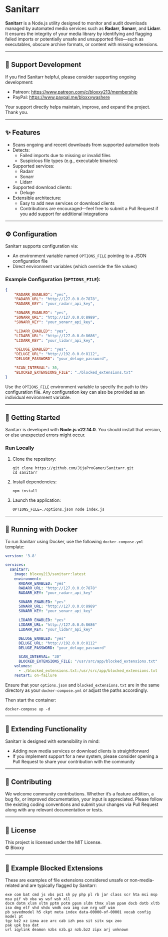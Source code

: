 # Sanitarr

**Sanitarr** is a Node.js utility designed to monitor and audit downloads managed by automated media services such as **Radarr**, **Sonarr**, and **Lidarr**. It ensures the integrity of your media library by identifying and flagging failed imports or potentially unsafe and unsupported files—such as executables, obscure archive formats, or content with missing extensions.

---

## 💖 Support Development

If you find Sanitarr helpful, please consider supporting ongoing development:

- Patreon: https://www.patreon.com/c/bloxxy213/membership
- PayPal: https://www.paypal.me/bloxxywashere

Your support directly helps maintain, improve, and expand the project. Thank you.

---

## ✨ Features

- Scans ongoing and recent downloads from supported automation tools
- Detects:
  - Failed imports due to missing or invalid files
  - Suspicious file types (e.g., executable binaries)
- Supported services:
  - Radarr
  - Sonarr
  - Lidarr
- Supported download clients:
  - Deluge
- Extensible architecture:
  - Easy to add new services or download clients
  - Contributions are encouraged—feel free to submit a Pull Request if you add support for additional integrations

---

## ⚙️ Configuration

Sanitarr supports configuration via:
- An environment variable named `OPTIONS_FILE` pointing to a JSON configuration file
- Direct environment variables (which override the file values)

### Example Configuration (`OPTIONS_FILE`):

```json
{
    "RADARR_ENABLED": "yes",
    "RADARR_URL": "http://127.0.0.0:7878",
    "RADARR_KEY": "your_radarr_api_key",

    "SONARR_ENABLED": "yes",
    "SONARR_URL": "http://127.0.0.0:8989",
    "SONARR_KEY": "your_sonarr_api_key",

    "LIDARR_ENABLED": "yes",
    "LIDARR_URL": "http://127.0.0.0:8686",
    "LIDARR_KEY": "your_lidarr_api_key",

    "DELUGE_ENABLED": "yes",
    "DELUGE_URL": "http://192.0.0.0:8112",
    "DELUGE_PASSWORD": "your_deluge_password",

    "SCAN_INTERVAL": 30,
    "BLOCKED_EXTENSIONS_FILE": "./blocked_extensions.txt"
}
```

Use the `OPTIONS_FILE` environment variable to specify the path to this configuration file. Any configuration key can also be provided as an individual environment variable.

---

## 🚀 Getting Started

Sanitarr is developed with **Node.js v22.14.0**. You should install that version, or else unexpected errors might occur.

### Run Locally

1. Clone the repository:

   ```
   git clone https://github.com/JijaProGamer/Sanitarr.git
   cd sanitarr
   ```

2. Install dependencies:

   ```
   npm install
   ```

3. Launch the application:

   ```
   OPTIONS_FILE=./options.json node index.js
   ```

---

## 🐳 Running with Docker

To run Sanitarr using Docker, use the following `docker-compose.yml` template:

```yaml
version: '3.8'

services:
  sanitarr:
    image: bloxxy213/sanitarr:latest
    environment:
      RADARR_ENABLED: "yes"
      RADARR_URL: "http://127.0.0.0:7878"
      RADARR_KEY: "your_radarr_api_key"

      SONARR_ENABLED: "yes"
      SONARR_URL: "http://127.0.0.0:8989"
      SONARR_KEY: "your_sonarr_api_key"

      LIDARR_ENABLED: "yes"
      LIDARR_URL: "http://127.0.0.0:8686"
      LIDARR_KEY: "your_lidarr_api_key"

      DELUGE_ENABLED: "yes"
      DELUGE_URL: "http://192.0.0.0:8112"
      DELUGE_PASSWORD: "your_deluge_password"

      SCAN_INTERVAL: "30"
      BLOCKED_EXTENSIONS_FILE: "/usr/src/app/blocked_extensions.txt"
    volumes:
      - ./blocked_extensions.txt:/usr/src/app/blocked_extensions.txt
    restart: on-failure

```

Ensure that your `options.json` and `blocked_extensions.txt` are in the same directory as your `docker-compose.yml` or adjust the paths accordingly.

Then start the container:

```
docker-compose up -d
```

---

## 🧩 Extending Functionality

Sanitarr is designed with extensibility in mind:

- Adding new media services or download clients is straightforward
- If you implement support for a new system, please consider opening a Pull Request to share your contribution with the community

---

## 🤝 Contributing

We welcome community contributions. Whether it’s a feature addition, a bug fix, or improved documentation, your input is appreciated. Please follow the existing coding conventions and submit your changes via Pull Request along with any relevant documentation or tests.

---

## 📄 License

This project is licensed under the MIT License.  
© Bloxxy

---

## 🛑 Example Blocked Extensions

These are examples of file extensions considered unsafe or non-media-related and are typically flagged by Sanitarr:

```
exe com bat cmd js vbs ps1 sh py php pl rb jar class scr hta msi msp msu pif vb vba ws wsf wsh xll
docm dotm xlsm xltm pptm potm ppsm sldm thmx xlam ppam docb dotb xltb
iso dmg elf vhd vhdx vmdk ova img cue nrg udf wim
pb savedmodel h5 ckpt meta index data-00000-of-00001 vocab config model pt
tgz bz2 xz izma ace arc cab izh pea sit sitx sqx zoo
pak upk bsa dat
url iqylink deamon nzbs nzb.gz nzb.bz2 zipx arj unknown
```